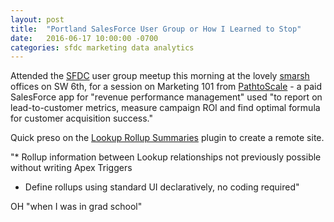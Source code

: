```yaml
---
layout: post
title:  "Portland SalesForce User Group or How I Learned to Stop"
date:   2016-06-17 10:00:00 -0700
categories: sfdc marketing data analytics
---
```

Attended the [SFDC][sfdc] user group meetup this morning at the lovely [smarsh][smarsh] offices on SW 6th, for a session on Marketing 101 from [PathtoScale][pathtoscale] - a paid SalesForce app for "revenue performance management" used "to report on lead-to-customer metrics, measure campaign ROI and find optimal formula for customer acquisition success."

Quick preso on the [Lookup Rollup Summaries][lookup] plugin to create a remote site.

"* Rollup information between Lookup relationships not previously possible without writing Apex Triggers
* Define rollups using standard UI declaratively, no coding required"






OH "when I was in grad school"


[sfdc]: http://www.eventbrite.com/o/salesforcecom-portland-user-group-3896410275
[smarsh]: http://www.smarsh.com/
[pathtoscale]: http://www.pathtoscale.com/
[lookup]: https://github.com/afawcett/declarative-lookup-rollup-summaries
